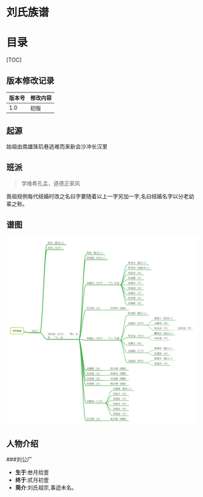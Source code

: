 ﻿# 刘氏族谱

# 目录
[TOC]

## **版本修改记录**
|版本号|修改内容|
|------|--------|
|1.0|初版|


## **起源**
始祖由南雄珠玑巷逃难而来新会沙冲长汉里

## **班派**

> 学维希孔孟，道德正家风

我祖规例每代结婚时改之名曰字要随着以上一字另加一字,名曰结婚名字以分老幼辈之称。

## **谱图**
![png][1]


## **人物介绍**

###刘公广
* **生于**:叁月拾壹
* **终于**:贰月初壹
* **简介**:刘氏祖宗,事迹未名。

[1]:https://raw.githubusercontent.com/RexGene/family/master/tree/tree.png
